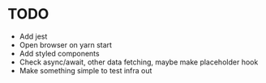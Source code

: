 # TODO
- Add jest
- Open browser on yarn start
- Add styled components
- Check async/await, other data fetching, maybe make placeholder hook
- Make something simple to test infra out